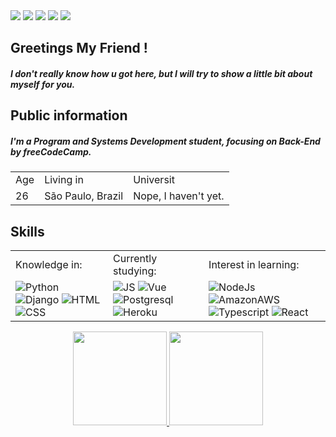 <!-- Header -->
<div>
    <a target='_blank' href="https://dev-daniel.herokuapp.com">
        <img src="https://img.shields.io/badge/Heroku-430098?style=for-the-badge&logo=heroku&logoColor=white"></a>
    <a target='_blank' href="https://linkedin.com/in/daniel-oli">
        <img src="https://img.shields.io/badge/LinkedIn-0077B5?style=for-the-badge&logo=linkedin&logoColor=white"></a>
    <a target='_blank' href="https://twitter.com/https://twitter.com/DevDaniiel">
        <img src="https://img.shields.io/badge/Twitter-1DA1F2?style=for-the-badge&logo=twitter&logoColor=white"></a>
    <a target='_blank' href="https://dev.to/duno">
        <img src="https://img.shields.io/badge/dev.to-0A0A0A?style=for-the-badge&logo=dev.to&logoColor=white"></a>
    <a target='_blank' href="https://wa.me/5511948222885">
        <img src="https://img.shields.io/badge/WhatsApp-25D366?style=for-the-badge&logo=whatsapp&logoColor=white"></a>
</div>
    

<!-- Greetings Section -->
<div align="left">
    <h2>Greetings My Friend !</h2>    
    <h5>I don't really know how u got here, but I will try to show a little bit about myself for you.</h5>
</div>
    

<!-- Information section -->
<div align="left">
    <h2>Public information</h2>
    <h5>I'm a Program and Systems Development student, focusing on Back-End by freeCodeCamp.</h5>
    <table>
        <tr>
            <td align="left">Age</td>
            <td align="left">Living in</td>
            <td align="left">Universit</td>
        </tr>
        <tr>
            <td align="left">26</td>
            <td align="left">São Paulo, Brazil</td>
            <td align="left">Nope, I haven't yet.</td>
        </tr>
    </table>
</div>
    

<!-- Skills section -->
<div align="left">
    <table>     
        <tr>
            <h2 align="left">Skills</h2>
            <td align="left">Knowledge in:</td>
            <td align="left">Currently studying:</td>
            <td align="left">Interest in learning:</td>
        </tr>
        <tr>
            <a target='_blank' href="https://dev-daniel.herokuapp.com">
            <td align="left">
                <img title="Python" alt="Python" src="https://img.shields.io/badge/Python-3776AB?style=for-the-badge&logo=python&logoColor=white"> 
                <img tittle="Django" alt="Django" src="https://img.shields.io/badge/Django-092E20?style=for-the-badge&logo=django&logoColor=white">
                <img title="HTML5" alt="HTML" src="https://img.shields.io/badge/HTML5-E34F26?style=for-the-badge&logo=html5&logoColor=white">
                <img title="CSS3" alt="CSS" src="https://img.shields.io/badge/CSS3-1572B6?style=for-the-badge&logo=css3&logoColor=white">
            </td>               
            <td align="left">
                <img title="JavaScript" alt="JS" src="https://img.shields.io/badge/JavaScript-F7DF1E?style=for-the-badge&logo=javascript&logoColor=black">
                <img title="Vue" alt="Vue" src="https://img.shields.io/badge/Vue.js-35495E?style=for-the-badge&logo=vue.js&logoColor=4FC08D">
                <img title="Postgresql" alt="Postgresql" src="https://img.shields.io/badge/PostgreSQL-316192?style=for-the-badge&logo=postgresql&logoColor=white">
                <img title="Heroku" alt="Heroku" src="https://img.shields.io/badge/Heroku-430098?style=for-the-badge&logo=heroku&logoColor=white">
            </td>
            <td align="left">
                <img title="NodeJs" alt="NodeJs" src="https://img.shields.io/badge/Node.js-43853D?style=for-the-badge&logo=node.js&logoColor=white">
                <img title="AmazonAWS" alt="AmazonAWS" src="https://img.shields.io/badge/Amazon_AWS-232F3E?style=for-the-badge&logo=amazon-aws&logoColor=white">
                <img title="TypeScript" alt="Typescript" src="https://img.shields.io/badge/TypeScript-007ACC?style=for-the-badge&logo=typescript&logoColor=white">
                <img title="React" alt="React" src="https://img.shields.io/badge/React-20232A?style=for-the-badge&logo=react&logoColor=61DAFB">
            </a>
            </td>
        </tr>
    </table>
</div>


<!-- Graphics section -->
<div align="center">
  <a href="https://github.com/daniel-oli">
  <img height="150em" src="https://github-readme-stats.vercel.app/api?username=daniel-oli&show_icons=true&theme=dark&include_all_commits=true&count_private=true"/>
  <img height="150em" src="https://github-readme-stats.vercel.app/api/top-langs/?username=daniel-oli&layout=compact&langs_count=7&theme=dark"/>
</div>

